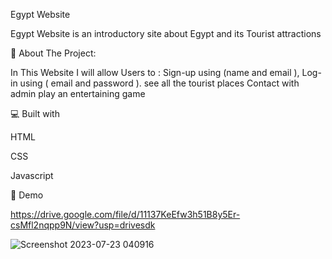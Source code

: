 Egypt Website

Egypt Website is an introductory site about Egypt and its Tourist attractions

🧐 About The Project:

In This Website I will allow Users to :
Sign-up using (name and email ),
Log-in using ( email and password ).
see all the tourist places
Contact with admin
play an entertaining game

💻 Built with

HTML

CSS

Javascript

🚀 Demo

https://drive.google.com/file/d/11137KeEfw3h51B8y5Er-csMfl2nqpp9N/view?usp=drivesdk

![Screenshot 2023-07-23 040916](https://github.com/DinaElbeny/Egypt/assets/73561115/b5161608-ba92-4572-99b6-5e77e9fc72b1)
